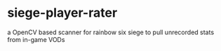 # siege-player-rater
a OpenCV based scanner for rainbow six siege to pull unrecorded stats from in-game VODs
